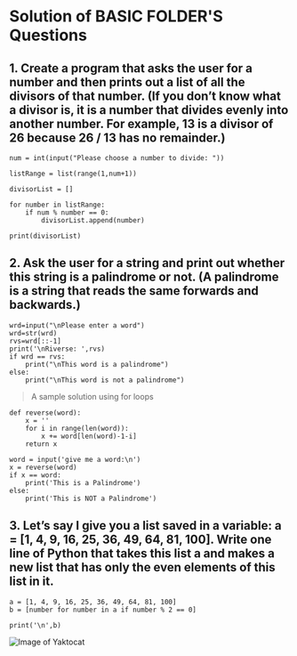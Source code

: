 # Solution of BASIC FOLDER'S Questions

## 1. Create a program that asks the user for a number and then prints out a list of all the divisors of that number. (If you don’t know what a divisor is, it is a number that divides evenly into another number. For example, 13 is a divisor of 26 because 26 / 13 has no remainder.)

    num = int(input("Please choose a number to divide: "))

    listRange = list(range(1,num+1))

    divisorList = []

    for number in listRange:
        if num % number == 0:
            divisorList.append(number)

    print(divisorList)


## 2. Ask the user for a string and print out whether this string is a palindrome or not. (A palindrome is a string that reads the same forwards and backwards.)

    wrd=input("\nPlease enter a word")
    wrd=str(wrd)
    rvs=wrd[::-1]
    print('\nRiverse: ',rvs)
    if wrd == rvs:
        print("\nThis word is a palindrome")
    else:
        print("\nThis word is not a palindrome")


> A sample solution using for loops

    def reverse(word):
        x = ''
        for i in range(len(word)):
            x += word[len(word)-1-i]
        return x

    word = input('give me a word:\n')
    x = reverse(word)
    if x == word:
        print('This is a Palindrome')
    else:
        print('This is NOT a Palindrome')


## 3. Let’s say I give you a list saved in a variable: a = [1, 4, 9, 16, 25, 36, 49, 64, 81, 100]. Write one line of Python that takes this list a and makes a new list that has only the even elements of this list in it.

    a = [1, 4, 9, 16, 25, 36, 49, 64, 81, 100]
    b = [number for number in a if number % 2 == 0]

    print('\n',b)


        

![Image of Yaktocat](https://octodex.github.com/images/yaktocat.png)